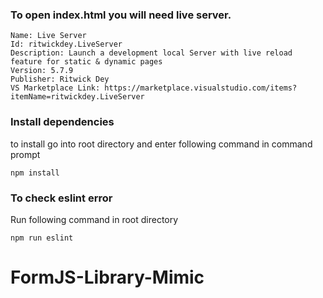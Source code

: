 ### To open index.html you will need live server.

```
Name: Live Server
Id: ritwickdey.LiveServer
Description: Launch a development local Server with live reload feature for static & dynamic pages
Version: 5.7.9
Publisher: Ritwick Dey
VS Marketplace Link: https://marketplace.visualstudio.com/items?itemName=ritwickdey.LiveServer
```

### Install dependencies

to install go into root directory and enter following command in command prompt

```
npm install
```

### To check eslint error

Run following command in root directory

```
npm run eslint
```
# FormJS-Library-Mimic
